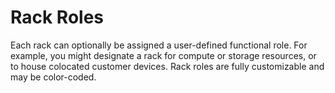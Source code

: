 # Rack Roles

Each rack can optionally be assigned a user-defined functional role. For example, you might designate a rack for compute or storage resources, or to house colocated customer devices. Rack roles are fully customizable and may be color-coded.

